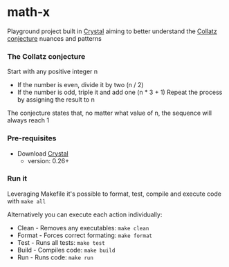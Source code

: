 # math-x
Playground project built in [Crystal](https://crystal-lang.org/)
aiming to better understand the [Collatz conjecture](https://en.wikipedia.org/wiki/Collatz_conjecture)
nuances and patterns

### The Collatz conjecture
Start with any positive integer n
* If the number is even, divide it by two (n / 2)
* If the number is odd, triple it and add one (n * 3 + 1)
Repeat the process by assigning the result to n

The conjecture states that, no matter what value of n, the sequence will always reach 1

### Pre-requisites
* Download [Crystal](https://crystal-lang.org/docs/installation/on_debian_and_ubuntu.html)
  * version: 0.26+

### Run it
Leveraging Makefile it's possible to format, test, compile and execute code with
`make all`

Alternatively you can execute each action individually:
* Clean - Removes any executables: `make clean`
* Format - Forces correct formating: `make format`
* Test - Runs all tests: `make test`
* Build - Compiles code: `make build`
* Run - Runs code: `make run`
